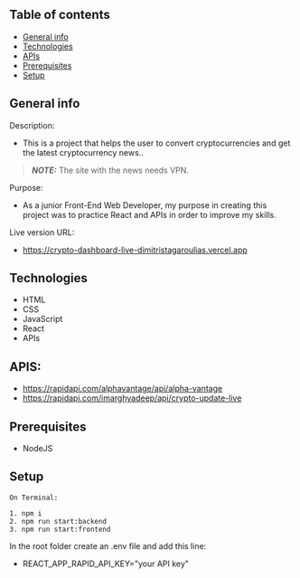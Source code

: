 ## Table of contents

- [General info](#general-info)
- [Technologies](#technologies)
- [APIs](#apis)
- [Prerequisites](#prerequisites)
- [Setup](#setup)

## General info

Description:

- This is a project that helps the user to convert cryptocurrencies and get the latest cryptocurrency news..

> **_NOTE:_** The site with the news needs VPN.

Purpose:

- As a junior Front-End Web Developer, my purpose in creating this project was to practice React and APIs in order to improve my skills.

Live version URL:

- https://crypto-dashboard-live-dimitristagaroulias.vercel.app

## Technologies

- HTML
- CSS
- JavaScript
- React
- APIs

## APIS:

- https://rapidapi.com/alphavantage/api/alpha-vantage
- https://rapidapi.com/imarghyadeep/api/crypto-update-live

## Prerequisites

- NodeJS

## Setup

```
On Terminal:

1. npm i
2. npm run start:backend
3. npm run start:frontend

```

In the root folder create an .env file and add this line:

- REACT_APP_RAPID_API_KEY="your API key"
